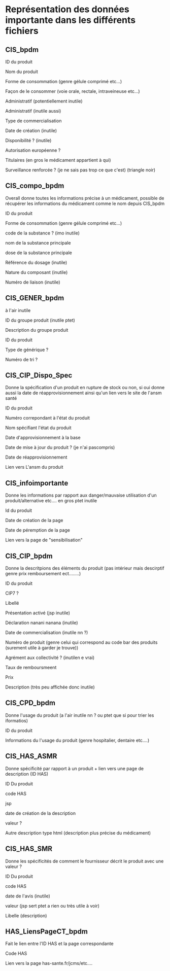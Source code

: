 # Représentation des données importante dans les différents fichiers

## CIS_bpdm

ID du produit

Nom du produit

Forme de consommation (genre gélule comprimé etc...)

Façon de le consommer (voie orale, rectale, intraveineuse etc...)

Administratif (potentiellement inutile)

Administratif (inutile aussi)

Type de commercialisation

Date de création (inutile)

Disponibilité ? (inutile)

Autorisation européenne ?

Titulaires (en gros le médicament appartient à qui)

Surveillance renforcée ? (je ne sais pas trop ce que c'est) (triangle noir)

## CIS_compo_bpdm 

Overall donne toutes les informations précise à un médicament, possible de récupérer les informations du médicament comme le nom depuis CIS_bpdm

ID du produit

Forme de consommation (genre gélule comprimé etc...)

code de la substance ? (imo inutile)

nom de la substance principale

dose de la substance principale

Référence du dosage (inutile)

Nature du composant (inutile)

Numéro de liaison (inutile)

## CIS_GENER_bpdm 

à l'air inutile

ID du groupe produit (inutile ptet)

Description du groupe produit

ID du produit

Type de générique ?

Numéro de tri ?

## CIS_CIP_Dispo_Spec

Donne la spécification d'un produit en rupture de stock ou non, si oui donne aussi la date de réapprovisionnement ainsi qu'un lien vers le site de l'ansm santé

ID du produit

Numéro correpondant à l'état du produit

Nom spécifiant l'état du produit

Date d'approvisionnement à la base

Date de mise à jour du produit ? (je n'ai pascompris)

Date de réapprovisionnement

Lien vers L'ansm du produit

## CIS_infoimportante

Donne les informations par rapport aux danger/mauvaise utilisation d'un produit/alternative etc....
en gros ptet inutile

Id du produit

Date de création de la page

Date de péremption de la page

Lien vers la page de "sensibilisation"


## CIS_CIP_bpdm

Donne la descritpions des éléments du produit (pas intérieur mais descirptif genre prix remboursement ect........)

ID du produit

CIP7 ?

Libellé

Présentation activé (jsp inutile)

Déclaration nanani nanana (inutile)

Date de commercialisation (inutile nn ?)

Numéro de produit (genre celui qui correspond au code bar des produits (surement utile à garder je trouve))

Agrément aux collectivité ? (inutilen e vrai)

Taux de remboursmeent

Prix

Description (très peu affichée donc inutile)


## CIS_CPD_bpdm

Donne l'usage du produit (a l'air inutile nn ? ou ptet que si pour trier les iformatios)

ID du produit

Informations du l'usage du produit (genre hospitalier, dentaire etc....)

## CIS_HAS_ASMR

Donne spécificité par rapport à un produit + lien vers une page de description (ID HAS)

ID Du produit

code HAS

jsp

date de création de la description

valeur ? 

Autre description type html (description plus précise du médicament)

## CIS_HAS_SMR  

Donne les spécificités de comment le fournisseur décrit le produit avec une valeur ?

ID Du produit

code HAS

date de l'avis (inutile)

valeur (jsp sert ptet a rien ou très utile à voir)

Libelle (description)


## HAS_LiensPageCT_bpdm

Fait le lien entre l'ID HAS et la page correspondante

Code HAS

Lien vers la page has-sante.fr/jcms/etc....
